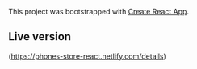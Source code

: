 This project was bootstrapped with [Create React App](https://github.com/facebook/create-react-app).

## Live version

(https://phones-store-react.netlify.com/details)
